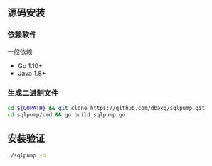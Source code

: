 ## 源码安装

### 依赖软件
一般依赖

* Go 1.10+
* Java 1.8+

### 生成二进制文件

```bash
cd ${GOPATH} && git clone https://github.com/dbaxg/sqlpump.git
cd sqlpump/cmd && go build sqlpump.go
```

## 安装验证

```bash
./sqlpump -h
```
